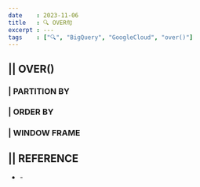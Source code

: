 ```yaml
---
date    : 2023-11-06
title   : 🔍 OVER句
excerpt : ---
tags    : ["🔍", "BigQuery", "GoogleCloud", "over()"]
---
```


## || OVER()
### | PARTITION BY
### | ORDER BY
### | WINDOW FRAME

## || REFERENCE
- []() -
